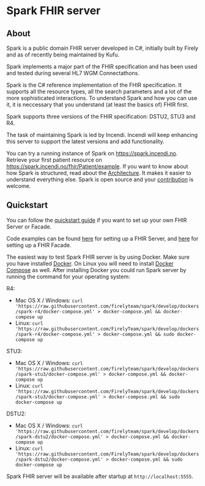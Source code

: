 # Spark FHIR server

## About
Spark is a public domain FHIR server developed in C#, initially built by Firely and as of recently being maintained by Kufu.

Spark implements a major part of the FHIR specification and has been used and tested during several HL7 WGM Connectathons.

Spark is the C# reference implementation of the FHIR specification. It supports all the resource types, all the search parameters and a lot of the more sophisticated interactions. To understand Spark and how you can use it, it is neccessary that you understand (at least the basics of) FHIR first.

Spark supports three versions of the FHIR specification: DSTU2, STU3 and R4.

The task of maintaining Spark is led by Incendi. Incendi will keep enhancing this server to support the latest versions and add functionality.

You can try a running instance of Spark on https://spark.incendi.no. Retrieve your first patient resource on https://spark.incendi.no/fhir/Patient/example. If you want to know about how Spark is structured, read about the [Architecture](Architecture.md). It makes it easier to understand everything else. Spark is open source and your [contribution](Contribute.md) is welcome. 

## Quickstart
You can follow the [quickstart guide](Quickstart.md) if you want to set up your own FHIR Server or Facade.

Code examples can be found [here](https://github.com/incendilabs/spark-example) for setting up a FHIR Server, and [here](https://github.com/incendilabs/spark-facade-example) for setting up a FHIR Facade.

The easiest way to test Spark FHIR server is by using Docker. Make sure you have installed [Docker](https://docs.docker.com/install/). On Linux you will need to install [Docker Compose](https://docs.docker.com/compose/install/) as well. After installing Docker you could run Spark server by running the command for your operating system: 

R4:
 * Mac OS X / Windows: `curl 'https://raw.githubusercontent.com/firelyteam/spark/develop/dockers/spark-r4/docker-compose.yml' > docker-compose.yml && docker-compose up`
 * Linux: `curl 'https://raw.githubusercontent.com/FirelyTeam/spark/develop/dockers/spark-r4/docker-compose.yml' > docker-compose.yml && sudo docker-compose up`

STU3:
 * Mac OS X / Windows: `curl 'https://raw.githubusercontent.com/firelyteam/spark/develop/dockers/spark-stu3/docker-compose.yml' > docker-compose.yml && docker-compose up`
 * Linux: `curl 'https://raw.githubusercontent.com/FirelyTeam/spark/develop/dockers/spark-stu3/docker-compose.yml' > docker-compose.yml && sudo docker-compose up`

DSTU2:
 * Mac OS X / Windows: `curl 'https://raw.githubusercontent.com/firelyteam/spark/develop/dockers/spark-dstu2/docker-compose.yml' > docker-compose.yml && docker-compose up`
 * Linux: `curl 'https://raw.githubusercontent.com/FirelyTeam/spark/develop/dockers/spark-dstu2/docker-compose.yml' > docker-compose.yml && sudo docker-compose up`

Spark FHIR server will be available after startup at `http://localhost:5555`.

